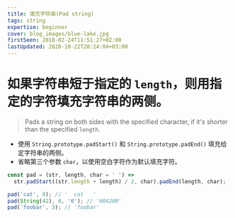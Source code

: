 ```yaml
---
title: 填充字符串(Pad string)
tags: string
expertise: beginner
cover: blog_images/blue-lake.jpg
firstSeen: 2018-02-24T11:51:27+02:00
lastUpdated: 2020-10-22T20:24:04+03:00
---
```


# 如果字符串短于指定的 `length`，则用指定的字符填充字符串的两侧。
> Pads a string on both sides with the specified character, if it's shorter than the specified `length`.

- 使用 `String.prototype.padStart()` 和 `String.prototype.padEnd()` 填充给定字符串的两侧。
- 省略第三个参数 `char`，以使用空白字符作为默认填充字符。

```js
const pad = (str, length, char = ' ') =>
  str.padStart((str.length + length) / 2, char).padEnd(length, char);
```

```js
pad('cat', 8); // '  cat   '
pad(String(42), 6, '0'); // '004200'
pad('foobar', 3); // 'foobar'
```

